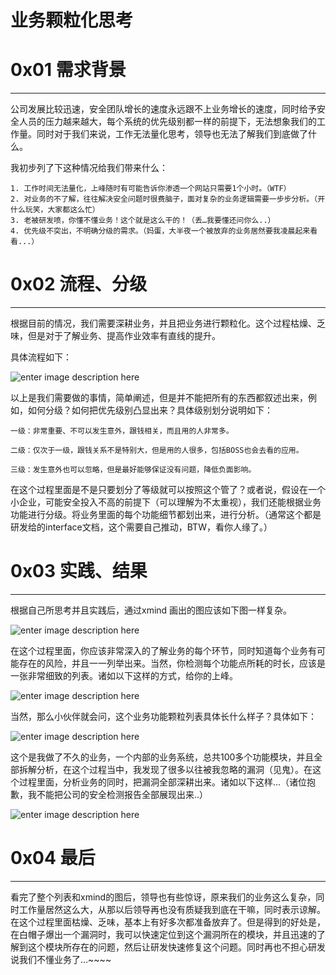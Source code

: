 # 业务颗粒化思考

0x01 需求背景
=========

* * *

公司发展比较迅速，安全团队增长的速度永远跟不上业务增长的速度，同时给予安全人员的压力越来越大，每个系统的优先级别都一样的前提下，无法想象我们的工作量。同时对于我们来说，工作无法量化思考，领导也无法了解我们到底做了什么。

我初步列了下这种情况给我们带来什么：

```
1. 工作时间无法量化，上峰随时有可能告诉你渗透一个网站只需要1个小时。（WTF）
2. 对业务的不了解，往往解决安全问题时很费脑子，面对复杂的业务逻辑需要一步步分析。（开什么玩笑，大家都这么忙）
3. 老被研发喷，你懂不懂业务！这个就是这么干的！（丢…我要懂还问你么..）
4. 优先级不突出，不明确分级的需求。（妈蛋，大半夜一个被放弃的业务居然要我凌晨起来看看...）

```

0x02 流程、分级
==========

* * *

根据目前的情况，我们需要深耕业务，并且把业务进行颗粒化。这个过程枯燥、乏味，但是对于了解业务、提高作业效率有直线的提升。

具体流程如下：

![enter image description here](http://drops.javaweb.org/uploads/images/94cc301759bd8581d30aeba7dece517f10430775.jpg)

以上是我们需要做的事情，简单阐述，但是并不能把所有的东西都叙述出来，例如，如何分级？如何把优先级别凸显出来？具体级别划分说明如下：

```
一级：非常重要、不可以发生意外，跟钱相关，而且用的人非常多。

二级：仅次于一级，跟钱关系不是特别大，但是用的人很多，包括BOSS也会去看的应用。

三级：发生意外也可以忽略，但是最好能够保证没有问题，降低负面影响。

```

在这个过程里面是不是只要划分了等级就可以按照这个管了？或者说，假设在一个小企业，可能安全投入不高的前提下（可以理解为不太重视），我们还能根据业务功能进行分级。将业务里面的每个功能细节都划出来，进行分析。（通常这个都是研发给的interface文档，这个需要自己推动，BTW，看你人缘了。）

0x03 实践、结果
==========

* * *

根据自己所思考并且实践后，通过xmind 画出的图应该如下图一样复杂。

![enter image description here](http://drops.javaweb.org/uploads/images/da67d0f3a7fa066571e231ab837fe5aec3be3c72.jpg)

在这个过程里面，你应该非常深入的了解业务的每个环节，同时知道每个业务有可能存在的风险，并且一一列举出来。当然，你检测每个功能点所耗的时长，应该是一张非常细致的列表。诸如以下这样的方式，给你的上峰。

![enter image description here](http://drops.javaweb.org/uploads/images/4056567f31ec1828670b5e9e7c31e0b3672a9ac0.jpg)

当然，那么小伙伴就会问，这个业务功能颗粒列表具体长什么样子？具体如下：

![enter image description here](http://drops.javaweb.org/uploads/images/d0acab98357564f5d902728c26fb9db54485675f.jpg)

这个是我做了不久的业务，一个内部的业务系统，总共100多个功能模块，并且全部拆解分析，在这个过程当中，我发现了很多以往被我忽略的漏洞（见鬼）。在这个过程里面，分析业务的同时，把漏洞全部深耕出来。诸如以下这样…（诸位抱歉，我不能把公司的安全检测报告全部展现出来..）

![enter image description here](http://drops.javaweb.org/uploads/images/d27925ced600a12e864ecf6f0a39c1137f4a85c3.jpg)

0x04 最后
=======

* * *

看完了整个列表和xmind的图后，领导也有些惊讶，原来我们的业务这么复杂，同时工作量居然这么大，从那以后领导再也没有质疑我到底在干嘛，同时表示谅解。在这个过程里面枯燥、乏味，基本上有好多次都准备放弃了。但是得到的好处是，在白帽子爆出一个漏洞时，我可以快速定位到这个漏洞所在的模块，并且迅速的了解到这个模块所存在的问题，然后让研发快速修复这个问题。同时再也不担心研发说我们不懂业务了…~~~~